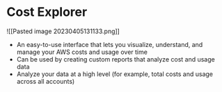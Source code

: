 # Cost Explorer
![[Pasted image 20230405131133.png]]
- An easy-to-use interface that lets you visualize, understand, and manage your AWS costs and usage over time
- Can be used by creating custom reports that analyze cost and usage data
- Analyze your data at a high level (for example, total costs and usage across all accounts)
